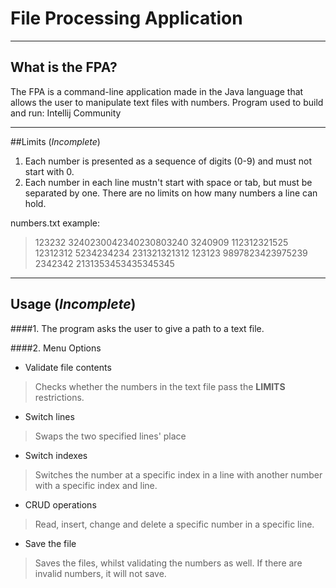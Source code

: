 # File Processing Application

----
## What is the FPA?

The FPA is a command-line application made in the Java language that allows the user to manipulate text files with numbers.
Program used to build and run: Intellij Community 

----
##Limits (*Incomplete*)
1. Each number is presented as a sequence of digits (0-9) and must not start with 0.
2. Each number in each line mustn't start with space or tab, but must be separated by one. There are no limits on how many numbers a line can hold.

numbers.txt example:
> 123232 3240230042340230803240 3240909
112312321525 12312312 5234234234 231321321312 123123 
9897823423975239 2342342 2131353453435345345

----
## Usage (*Incomplete*)
####1. The program asks the user to give a path to a text file.

####2. Menu Options

* Validate file contents

>Checks whether the numbers in the text file pass the **LIMITS** restrictions.

* Switch lines

>Swaps the two specified lines' place

* Switch indexes

> Switches the number at a specific index in a line with another number with a specific index and line.

* CRUD operations

> Read, insert, change and delete a specific number in a specific line.

* Save the file

>Saves the files, whilst validating the numbers as well. If there are invalid numbers, it will not save.